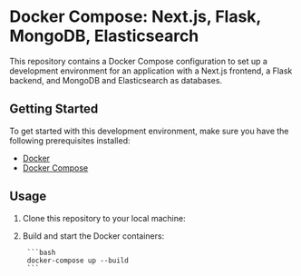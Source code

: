 # Docker Compose: Next.js, Flask, MongoDB, Elasticsearch

This repository contains a Docker Compose configuration to set up a development environment for an application with a Next.js frontend, a Flask backend, and MongoDB and Elasticsearch as databases.

## Getting Started

To get started with this development environment, make sure you have the following prerequisites installed:

- [Docker](https://docs.docker.com/get-docker/)
- [Docker Compose](https://docs.docker.com/compose/install/)

## Usage

1. Clone this repository to your local machine:

2. Build and start the Docker containers:
    
        ```bash
        docker-compose up --build
        ```